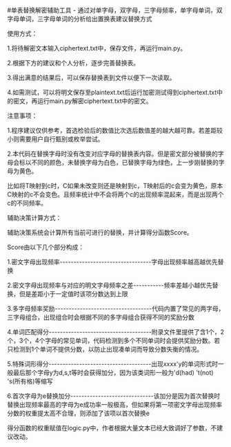 #单表替换解密辅助工具 -
通过对单字母，双字母，三字母频率，单字母单词，双字母单词，三字母单词的分析给出置换表建议替换方式


使用方式：

1.将待解密文本输入ciphertext.txt中，保存文件，再运行main.py。

2.根据下方的建议和个人分析，逐步完善替换表。

3.得出满意的结果后，可以保存替换表到文件以便下一次读取。

4.如需测试，可以将明文保存至plaintext.txt后运行加密测试得到ciphertext.txt中的密文，再运行main.py解密ciphertext.txt中的密文。


注意事项：

1.程序建议仅供参考，首选检验后的数值比次选后数值差的越大越可靠。若差距较小则需要用户自行甄别或枚举尝试。

2.本代码在替换字母时没有改变对应字母的替换表内容。但是密文部分被替换的字母会标以不同的颜色，未替换字母为白色，已替换字母为绿色，上一步刚替换的字母为黄色。

比如将T映射到c时，C如果未改变则还是映射到c，T映射后的c会变为黄色，原本C映射的c不会变色。且频率统计中不会将两个c的出现频率混起来，而是出现两个c的不同频率。


辅助决策计算方式：

辅助决策系统会计算所有当前可进行的替换，并计算得分函数Score。

Score由以下几个部分构成：

1.密文字母出现频率---------------------------------字母出现频率越高越优先替换

2.密文字母出现频率与对应的明文字母频率之差-----------频率差越小越优先替换，但是差距小于一定值时该项分数达到上限

3.多字母频率奖励-----------------------------------代码内置了常见的两字母，三字母组合，出现组合时会根据不同的多字母组合获得不同的奖励分数

4.单词匹配得分-------------------------------------附录文件里提供了含1个，2个，3个，4个字母的常见单词，代码检测到多个不同单词时会提供奖励分数。若只检测到1个单词不提供分数，以防止出现凑单词而导致分数失衡的情况。

5.特殊词形得分-------------------------------------出现xxxx'y的单词形式时一般最后那个字母y为d,s,t等时会获得加分，因为该类词形一般为'd(had) 't(not) 's(所有格)等缩写

6.首次字母为e替换加分------------------------------该加分是因为首次替换时替换出现频率最高的字母为e成功率一般极高，但如果将第一项密文字母出现频率分数的权重提太高不合理，则添加了该项以首次替换e

得分函数的权重赋值在logic.py中，作者根据大量文本已经大致调好了参数，不建议改动。
